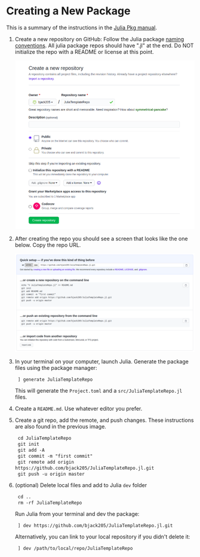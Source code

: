 # Creating a New Package

This is a summary of the instructions in the [Julia Pkg manual](https://julialang.github.io/Pkg.jl/v1/creating-packages/#**5.**-Creating-Packages-1).

1. Create a new repository on GitHub:
    Follow the Julia package [naming conventions](https://julialang.github.io/Pkg.jl/v1/creating-packages/#Package-naming-guidelines-1). All julia package repos should have ".jl" at the end.
    Do NOT initialize the repo with a README or license at this point.

    ![New Repo](images/CreateRepo.png)

2. After creating the repo you should see a screen that looks like the one below. Copy the
    repo URL.

    ![Blank Repo](images/BlankRepo.png)

3. In your terminal on your computer, launch Julia. Generate the package files using the
    package manager:

        ] generate JuliaTemplateRepo

    This will generate the `Project.toml` and a `src/JuliaTemplateRepo.jl` files.

4. Create a `README.md`. Use whatever editor you prefer.

5. Create a git repo, add the remote, and push changes. These instructions are also found
    in the previous image.

        cd JuliaTemplateRepo
        git init
        git add -A
        git commit -m "first commit"
        git remote add origin https://github.com/bjack205/JuliaTemplateRepo.jl.git
        git push -u origin master

6. (optional) Delete local files and add to Julia `dev` folder

        cd ..
        rm -rf JuliaTemplateRepo

    Run Julia from your terminal and dev the package:

        ] dev https://github.com/bjack205/JuliaTemplateRepo.jl.git

    Alternatively, you can link to your local repository if you didn't delete it:

        ] dev /path/to/local/repo/JuliaTemplateRepo
